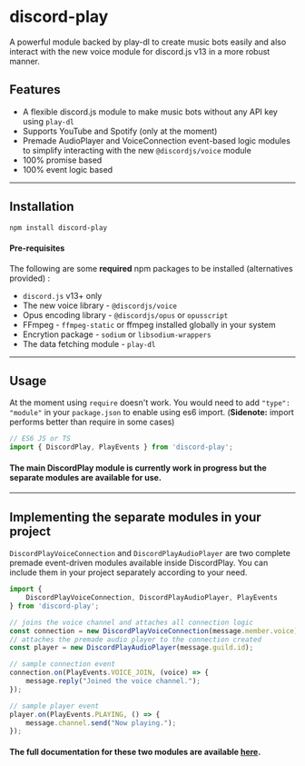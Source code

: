# discord-play

A powerful module backed by play-dl to create music bots easily and also interact with the new voice module for discord.js v13 in a more robust manner.



## Features

- A flexible discord.js module to make music bots without any API key using `play-dl`
- Supports YouTube and Spotify (only at the moment)
- Premade AudioPlayer and VoiceConnection event-based logic modules to simplify interacting with the new `@discordjs/voice` module
- 100% promise based
- 100% event logic based

------



## Installation

```bash
npm install discord-play
```

#### Pre-requisites

The following are some **required** npm packages to be installed (alternatives provided) :

- `discord.js` v13+ only
- The new voice library - `@discordjs/voice`
- Opus encoding library - `@discordjs/opus` or `opusscript`
- FFmpeg - `ffmpeg-static` or ffmpeg installed globally in your system
- Encrytion package - `sodium` or `libsodium-wrappers`
- The data fetching module - `play-dl`

------



## Usage

At the moment using `require` doesn't work. You would need to add `"type": "module"` in your `package.json` to enable using es6 import. (**Sidenote:** import performs better than require in some cases)

```js
// ES6 JS or TS
import { DiscordPlay, PlayEvents } from 'discord-play';
```

#### The main DiscordPlay module is currently work in progress but the separate modules are available for use.

------



## Implementing the separate modules in your project

`DiscordPlayVoiceConnection` and `DiscordPlayAudioPlayer` are two complete premade event-driven modules available inside DiscordPlay. You can include them in your project separately according to your need.

```js
import {
    DiscordPlayVoiceConnection, DiscordPlayAudioPlayer, PlayEvents
} from 'discord-play';

// joins the voice channel and attaches all connection logic
const connection = new DiscordPlayVoiceConnection(message.member.voice);
// attaches the premade audio player to the connection created
const player = new DiscordPlayAudioPlayer(message.guild.id);

// sample connection event
connection.on(PlayEvents.VOICE_JOIN, (voice) => {
	message.reply("Joined the voice channel.");
});

// sample player event
player.on(PlayEvents.PLAYING, () => {
    message.channel.send("Now playing.");
});
```

#### The full documentation for these two modules are available [here](./src/README.md).
